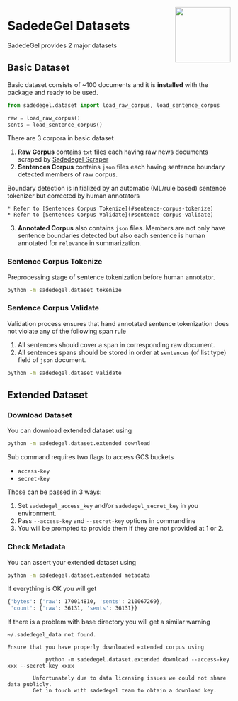<a href="http://sadedegel.ai"><img src="https://sadedegel.ai/dist/img/logo-2.png?s=280&v=4" width="125" height="125" align="right" /></a>

# SadedeGel Datasets

SadedeGel provides 2 major datasets

## Basic Dataset
Basic dataset consists of ~100 documents and it is **installed** with the package and ready to be used.

```python
from sadedegel.dataset import load_raw_corpus, load_sentence_corpus

raw = load_raw_corpus()
sents = load_sentence_corpus()
```

There are 3 corpora in basic dataset
1. **Raw Corpus** contains `txt` files each having raw news documents scraped by [Sadedegel Scraper](https://github.com/GlobalMaksimum/sadedegel-scraper)
2. **Sentences Corpus** contains `json` files each having sentence boundary detected members of raw corpus. 

Boundary detection is initialized by an automatic (ML/rule based) sentence tokenizer but corrected by human annotators  

    * Refer to [Sentences Corpus Tokenize](#sentence-corpus-tokenize)
    * Refer to [Sentences Corpus Validate](#sentence-corpus-validate)

3. **Annotated Corpus** also contains `json` files. Members are not only have sentence boundaries detected but also each sentence
is human annotated for `relevance` in summarization. 

### Sentence Corpus Tokenize

Preprocessing stage of sentence tokenization before human annotator.

```bash
python -m sadedegel.dataset tokenize
```

### Sentence Corpus Validate

Validation process ensures that hand annotated sentence tokenization does not violate any of the following span rule

1. All sentences should cover a span in corresponding raw document.
2. All sentences spans should be stored in order at `sentences` (of list type) field of `json` document.

```bash
python -m sadedegel.dataset validate
```
    


## Extended Dataset  
### Download Dataset 

You can download extended dataset using 

```bash
python -m sadedegel.dataset.extended download
```

Sub command requires two flags to access GCS buckets 
* `access-key`
* `secret-key`

Those can be passed in 3 ways:
1. Set `sadedegel_access_key` and/or `sadedegel_secret_key` in you environment.
2. Pass `--access-key` and `--secret-key` options in commandline
3. You will be prompted to provide them if they are not provided at 1 or 2.


### Check Metadata

You can assert your extended dataset using 

```bash
python -m sadedegel.dataset.extended metadata 
```

If everything is OK you will get

```bash
{'bytes': {'raw': 170014810, 'sents': 210067269},
 'count': {'raw': 36131, 'sents': 36131}}
```

If there is a problem with base directory you will get a similar warning

```
~/.sadedegel_data not found.

Ensure that you have properly downloaded extended corpus using
         
            python -m sadedegel.dataset.extended download --access-key xxx --secret-key xxxx
            
        Unfortunately due to data licensing issues we could not share data publicly. 
        Get in touch with sadedegel team to obtain a download key.
```



